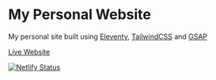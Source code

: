 # My Personal Website

My personal site built using [Eleventy](https://www.11ty.dev), [TailwindCSS](https://tailwindcss.com) and [GSAP](https://greensock.com/gsap/)

[Live Website](https://jpetrillo.com)

[![Netlify Status](https://api.netlify.com/api/v1/badges/35edb60c-ebfd-4a97-b8cb-f5de87563206/deploy-status)](https://app.netlify.com/sites/frosty-stonebraker-8cc9c4/deploys)
